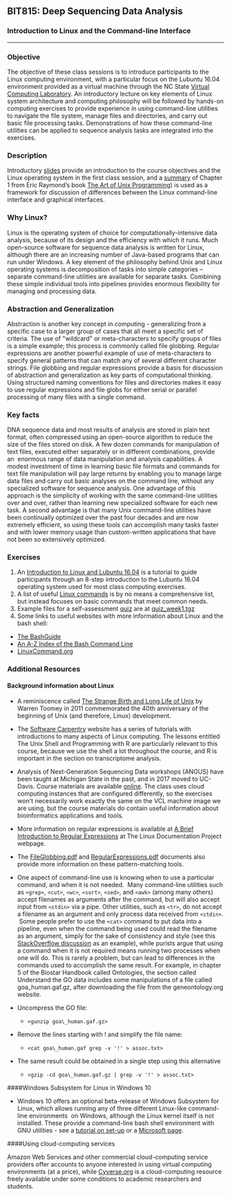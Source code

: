 
## BIT815: Deep Sequencing Data Analysis

### Introduction to Linux and the Command-line Interface

------------------------------------------------------------------------

### Objective

The objective of these class sessions is to introduce participants to the Linux computing environment, with a particular focus on the Lubuntu 16.04 environment provided as a virtual machine through the NC State [Virtual Computing Laboratory](https://vcl.ncsu.edu). An introductory lecture on key elements of Linux system architecture and computing philosophy will be followed by hands-on computing exercises to provide experience in using command-line utilities to navigate the file system, manage files and directories, and carry out basic file processing tasks. Demonstrations of how these command-line utilities can be applied to sequence analysis tasks are integrated into the exercises.</span>

### Description

Introductory [slides](assets/Class_Intro.pdf) provide an introduction to the course objectives and the Linux operating system in the first class session, and a [summary](assets/GuidingPrinciplesOfUnix.pdf) of Chapter 1 from Eric Raymond’s book [The Art of Unix Programming](http://www.catb.org/esr/writings/taoup/html/)) is used as a framework for discussion of differences between the Linux command-line interface and graphical interfaces. 

### Why Linux?

Linux is the operating system of choice for computationally-intensive data analysis, because of its design and the efficiency with which it runs. Much open-source software for sequence data analysis is written for Linux, although there are an increasing number of Java-based programs that can run under Windows. A key element of the philosophy behind Unix and Linux operating systems is decomposition of tasks into simple categories – separate command-line utilities are available for separate tasks. Combining these simple individual tools into pipelines provides enormous flexibility for managing and processing data.

### Abstraction and Generalization
Abstraction is another key concept in computing - generalizing from a specific case to a larger group of cases that all meet a specific set of criteria. The use of "wildcard" or meta-characters to specify groups of files is a simple example; this process is commonly called file globbing. Regular expressions are another powerful example of use of meta-characters to specify general patterns that can match any of several different character strings. File globbing and regular expressions provide a basis for discussion of abstraction and generalization as key parts of computational thinking. Using structured naming conventions for files and directories makes it easy to use regular expressions and file globs for either serial or parallel processing of many files with a single command.

### Key facts

DNA sequence data and most results of analysis are stored in plain text format, often compressed using an open-source algorithm to reduce the size of the files stored on disk. A few dozen commands for manipulation of text files, executed either separately or in different combinations, provide an  enormous range of data manipulation and analysis capabilities. A modest investment of time in learning basic file formats and commands for text file manipulation will pay large returns by enabling you to manage large data files and carry out basic analyses on the command line, without any specialized software for sequence analysis. One advantage of this approach is the simplicity of working with the same command-line utilities over and over, rather than learning new specialized software for each new task. A second advantage is that many Unix command-line utilities have been continually optimized over the past four decades and are now extremely efficient, so using these tools can accomplish many tasks faster and with lower memory usage than custom-written applications that have not been so extensively optimized.

### Exercises

1.  An [Introduction to Linux and Lubuntu 16.04](assets/Lubuntu16.04_Intro_BIT815.pdf) is a tutorial to guide participants through an 8-step introduction to the Lubuntu 16.04 operating system used for most class computing exercises.  
1.  A list of useful [Linux commands](assets/LinuxCommandReference.pdf) is by no means a comprehensive list, but instead focuses on basic commands that meet common needs.
1.  Example files for a self-assessment [quiz](assets/quiz1.txt) are at [quiz\_week1.tgz](assets/quiz_week1.tgz)
1.  Some links to useful websites with more information about Linux and the bash shell:
  * [The BashGuide](http://mywiki.wooledge.org/BashGuide)
  * [An A-Z Index of the Bash Command Line](https://ss64.com/bash/)
  * [LinuxCommand.org](http://linuxcommand.org/index.php)

### Additional Resources

#### Background information about Linux

*  A reminiscence called [The Strange Birth and Long Life of Unix](http://faculty.salina.k-state.edu/tim/unix_sg/_downloads/The_Strange_Birth_and_Long_Life_of_Unix_IEEE_Spectrum.pdf) by Warren Toomey in 2011 commemorated the 40th anniversary of the beginning of Unix (and therefore, Linux) development.
*  The [Software Carpentry](https://software-carpentry.org/lessons/) website has a series of tutorials with introductions to many aspects of Linux computing. The lessons entitled The Unix Shell and Programming with R are particularly relevant to this course, because we use the shell a lot throughout the course, and R is important in the section on transcriptome analysis.
* Analysis of Next-Generation Sequencing Data workshops (ANGUS) have been taught at Michigan State in the past, and in 2017 moved to UC-Davis. Course materials are available [online](https://angus.readthedocs.io/en/2017/index.html). The class uses cloud computing instances that are configured differently, so the exercises won't necessarily work exactly the same on the VCL machine image we are using, but the course materials do contain useful information about bioinformatics applications and tools.
* More information on regular expressions is available at [A Brief Introduction to Regular Expressions](http://tldp.org/LDP/abs/html/regexp.html) at The Linux Documentation Project webpage.
* The [FileGlobbing.pdf](assets/FileGlobbing.pdf) and [RegularExpressions.pdf](assets/RegularExpressions.pdf) documents also provide more information on these pattern-matching tools.
* One aspect of command-line use is knowing when to use a particular command, and when it is not needed.  Many command-line utilities such as `<grep>`, `<cut>`, `<wc>`, `<sort>`, `<sed>`, and `<awk>` (among many others) accept filenames as arguments after the command, but will also accept input from `<stdin>` via a pipe. Other utilities, such as `<tr>`, do not accept a filename as an argument and only process data received from `<stdin>`.  Some people prefer to use the `<cat>` command to put data into a pipeline, even when the command being used could read the filename as an argument, simply for the sake of consistency and style (see this [StackOverflow discussion](https://stackoverflow.com/questions/11710552/useless-use-of-cat) as an example), while purists argue that using a command when it is not required means running two processes when one will do. This is rarely a problem, but can lead to differences in the commands used to accomplish the same result. For example, in chapter 5 of the Biostar Handbook called Ontologies, the section called Understand the GO data includes some manipulations of a file called goa\_human.gaf.gz, after downloading the file from the geneontology.org website.

* Uncompress the GO file:</span>
  * `<gunzip goa\_human.gaf.gz>`
* Remove the lines starting with ! and simplify the file name:
  * `<cat goa\_human.gaf grep -v '!' > assoc.txt>`
* The same result could be obtained in a single step using this alternative
  * `<gzip -cd goa\_human.gaf.gz | grep -v '!' > assoc.txt>`

####Windows Subsystem for Linux in Windows 10

* Windows 10 offers an optional beta-release of Windows Subsystem for Linux, which allows running any of three different Linux-like command-line environments  on Windows, although the Linux kernel itself is not installed. These provide a command-line bash shell environment with GNU utilities - see a [tutorial on set-up](https://www.howtogeek.com/249966/how-to-install-and-use-the-linux-bash-shell-on-windows-10/) or a [Microsoft page](https://docs.microsoft.com/en-us/windows/wsl/install-win10).

####Using cloud-computing services

Amazon Web Services and other commercial cloud-computing service providers offer accounts to anyone interested in using virtual computing environments (at a price), while [Cyverse.org](http://www.cyverse.org/) is a cloud-computing resource freely available under some conditions to academic researchers and students.
